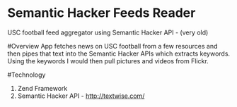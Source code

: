 Semantic Hacker Feeds Reader
=====================

USC football feed aggregator using Semantic Hacker API - (very old)


#Overview
App fetches news on USC football from a few resources and then pipes that text into the Semantic Hacker APIs which extracts keywords.  Using the keywords I would then pull pictures and videos from Flickr.  

#Technology
1. Zend Framework
2. Semantic Hacker API - http://textwise.com/

